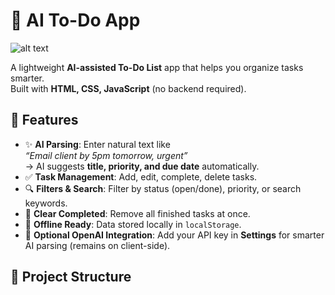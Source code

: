 # 📝 AI To-Do App
![alt text](image_path_or_URL "optional title")


A lightweight **AI-assisted To-Do List** app that helps you organize tasks smarter.  
Built with **HTML, CSS, JavaScript** (no backend required).  

## 🚀 Features
- ✨ **AI Parsing**: Enter natural text like  
  *“Email client by 5pm tomorrow, urgent”*  
  → AI suggests **title, priority, and due date** automatically.
- ✅ **Task Management**: Add, edit, complete, delete tasks.
- 🔍 **Filters & Search**: Filter by status (open/done), priority, or search keywords.
- 🧹 **Clear Completed**: Remove all finished tasks at once.
- 💾 **Offline Ready**: Data stored locally in `localStorage`.
- 🔑 **Optional OpenAI Integration**: Add your API key in **Settings** for smarter AI parsing (remains on client-side).

## 📂 Project Structure
